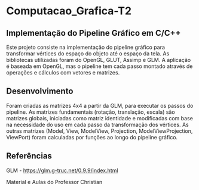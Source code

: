 # Computacao_Grafica-T2

## Implementação do Pipeline Gráfico em C/C++

Este projeto consiste na implementação do pipeline gráfico para transformar vértices do espaço do objeto até o espaço da tela.
As bibliotecas utilizadas foram do OpenGL, GLUT, Assimp e GLM. A aplicação é baseada em OpenGL, mas o pipeline tem cada passo montado através de operações e cálculos com vetores e matrizes.

## Desenvolvimento
Foram criadas as matrizes 4x4 a partir da GLM, para executar os passos do pipeline. As matrizes fundamentais (rotação, translação, escala) são matrizes globais, iniciadas como matriz identidade e modificadas com base na necessidade do uso em cada passo da transformação dos vértices. As outras matrizes (Model, View, ModelView, Projection, ModelViewProjection, ViewPort) foram calculadas por funções ao longo do pipeline gráfico.

###

## Referências
GLM - https://glm.g-truc.net/0.9.9/index.html

Material e Aulas do Professor Christian
